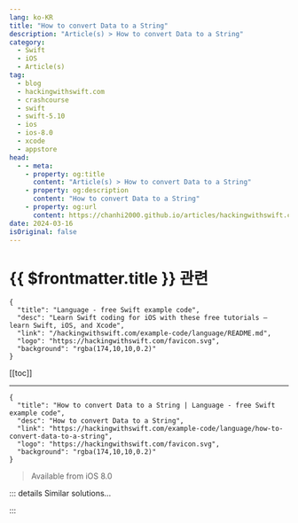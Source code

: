 ```yaml
---
lang: ko-KR
title: "How to convert Data to a String"
description: "Article(s) > How to convert Data to a String"
category:
  - Swift
  - iOS
  - Article(s)
tag: 
  - blog
  - hackingwithswift.com
  - crashcourse
  - swift
  - swift-5.10
  - ios
  - ios-8.0
  - xcode
  - appstore
head:
  - - meta:
    - property: og:title
      content: "Article(s) > How to convert Data to a String"
    - property: og:description
      content: "How to convert Data to a String"
    - property: og:url
      content: https://chanhi2000.github.io/articles/hackingwithswift.com/example-code/language/how-to-convert-data-to-a-string.html
date: 2024-03-16
isOriginal: false
---
```


# {{ $frontmatter.title }} 관련

```component VPCard
{
  "title": "Language - free Swift example code",
  "desc": "Learn Swift coding for iOS with these free tutorials – learn Swift, iOS, and Xcode",
  "link": "/hackingwithswift.com/example-code/language/README.md",
  "logo": "https://hackingwithswift.com/favicon.svg",
  "background": "rgba(174,10,10,0.2)"
}
```

[[toc]]

---

```component VPCard
{
  "title": "How to convert Data to a String | Language - free Swift example code",
  "desc": "How to convert Data to a String",
  "link": "https://hackingwithswift.com/example-code/language/how-to-convert-data-to-a-string",
  "logo": "https://hackingwithswift.com/favicon.svg",
  "background": "rgba(174,10,10,0.2)"
}
```

> Available from iOS 8.0

<!-- TODO: 작성 -->

<!-- 
If you know an instance of `Data` contains a `String` and you want to convert it, you can use the `String(decoding:as:)` initializer, like this:

```swift
let str = String(decoding: data, as: UTF8.self)
```

If the `Data` instance can’t be converted to a UTF-8 string, you’ll might be sent back an empty string, but Swift might replace any bad characters with the Unicode replacement character. You do need to know which format is used to store the string, but UTF-8 is usually the best to go with.

If you're unsure about whether the string can safely be converted or not, there's a failable initializer you should use instead:

```swift
if let str = String(data: data, encoding: .utf8) {
    print("Successfully decoded: \(str)")
}
```

Using this optional approach avoids any problems around decoding invalid strings – if it succeeds you can be sure the string that was loaded is intact and correct.

-->

::: details Similar solutions…

<!--
/quick-start/swiftui/all-swiftui-property-wrappers-explained-and-compared">All SwiftUI property wrappers explained and compared 
/example-code/system/how-to-convert-dates-and-times-to-a-string-using-dateformatter">How to convert dates and times to a string using DateFormatter 
/quick-start/concurrency/how-to-use-continuations-to-convert-completion-handlers-into-async-functions">How to use continuations to convert completion handlers into async functions 
/example-code/language/how-to-convert-a-string-to-data">How to convert a String to Data 
/example-code/uikit/how-to-convert-a-cgpoint-in-one-uiview-to-another-view-using-convert">How to convert a CGPoint in one UIView to another view using convert()</a>
-->

:::

